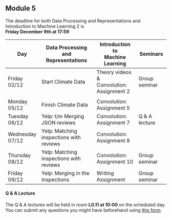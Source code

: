 
## Module 5

The deadline for both Data Processing and Representations and Introduction to Machine Learning 2 is<br>**Friday December 9th at 17:59**

| Day                | Data Processing<br>and Representations | Introduction to<br>Machine Learning | Seminars          |
| ------------------ | ---------------------------- | ----------------------------------- | --------------------------- |
| Friday<br>02/12    | Start Climate Data           | Theory videos &<br>Convolution: Assignment 2 | Group seminar      |
|                    |                              |                                              |                    |
| Monday<br>05/12    | Finish Climate Data          | Convolution: Assignment 5           |                             |
| Tuesday<br>06/12   | Yelp: t/m Merging JSON reviews | Convolution: Assignment 7         | Q & A lecture               |
| Wednesday<br>07/12 | Yelp: Matching inspections with reviews | Convolution: Assignment 8 |                            |
| Thursday<br>08/12  | Yelp: Matching inspections with reviews | Convolution: Assignment 10 | Group seminar             |
| Friday<br>09/12    | Yelp: Merging in the inspections | Writing Assignment              | Group seminar               |



#### Q & A Lecture

The Q & A lectures will be held in room **L0.11 at 10:00** on the scheduled day. You can submit any questions you might have beforehand using [this form](https://forms.office.com/Pages/ResponsePage.aspx?id=zcrxoIxhA0S5RXb7PWh05ZTDc7biyulCvpu4U-tarWtUMlZYQUlYMFVMREdWRVVPWTNITlIxQlFUTC4u).

